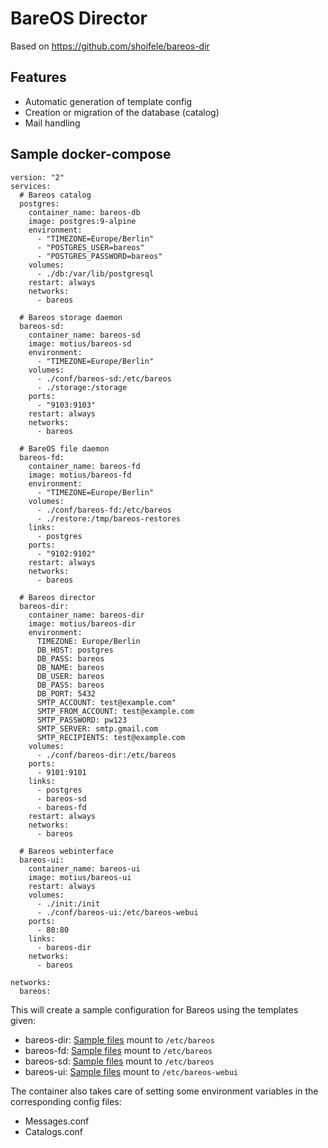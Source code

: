 # BareOS Director

Based on https://github.com/shoifele/bareos-dir
## Features
- Automatic generation of template config
- Creation or migration of the database (catalog)
- Mail handling

## Sample docker-compose

```
version: "2"
services:
  # Bareos catalog
  postgres:
    container_name: bareos-db
    image: postgres:9-alpine
    environment:
      - "TIMEZONE=Europe/Berlin"
      - "POSTGRES_USER=bareos"
      - "POSTGRES_PASSWORD=bareos"
    volumes:
      - ./db:/var/lib/postgresql
    restart: always
    networks:
      - bareos

  # Bareos storage daemon
  bareos-sd:
    container_name: bareos-sd
    image: motius/bareos-sd
    environment:
      - "TIMEZONE=Europe/Berlin"
    volumes:
      - ./conf/bareos-sd:/etc/bareos
      - ./storage:/storage
    ports:
      - "9103:9103"
    restart: always
    networks:
      - bareos

  # BareOS file daemon
  bareos-fd:
    container_name: bareos-fd
    image: motius/bareos-fd
    environment:
      - "TIMEZONE=Europe/Berlin"
    volumes:
      - ./conf/bareos-fd:/etc/bareos
      - ./restore:/tmp/bareos-restores
    links:
      - postgres
    ports:
      - "9102:9102"
    restart: always
    networks:
      - bareos

  # Bareos director
  bareos-dir:
    container_name: bareos-dir
    image: motius/bareos-dir
    environment:
      TIMEZONE: Europe/Berlin
      DB_HOST: postgres
      DB_PASS: bareos
      DB_NAME: bareos
      DB_USER: bareos
      DB_PASS: bareos
      DB_PORT: 5432
      SMTP_ACCOUNT: test@example.com"
      SMTP_FROM_ACCOUNT: test@example.com
      SMTP_PASSWORD: pw123
      SMTP_SERVER: smtp.gmail.com
      SMTP_RECIPIENTS: test@example.com
    volumes:
      - ./conf/bareos-dir:/etc/bareos
    ports:
      - 9101:9101
    links:
      - postgres
      - bareos-sd
      - bareos-fd
    restart: always
    networks:
      - bareos

  # Bareos webinterface
  bareos-ui:
    container_name: bareos-ui
    image: motius/bareos-ui
    restart: always
    volumes:
      - ./init:/init
      - ./conf/bareos-ui:/etc/bareos-webui
    ports:
      - 80:80
    links:
      - bareos-dir
    networks:
      - bareos

networks:
  bareos:
```

This will create a sample configuration for Bareos using the templates given:
- bareos-dir: [Sample files](https://github.com/motius/dockerfiles/tree/master/bareos-dir/rootfs/temp/conf) mount to `/etc/bareos`
- bareos-fd: [Sample files](https://github.com/motius/dockerfiles/tree/master/bareos-fd/rootfs/temp) mount to `/etc/bareos`
- bareos-sd: [Sample files](https://github.com/motius/dockerfiles/tree/master/bareos-sd/rootfs/temp) mount to `/etc/bareos`
- bareos-ui: [Sample files](https://github.com/motius/dockerfiles/tree/master/bareos-sd/rootfs/temp) mount to  `/etc/bareos-webui`

The container also takes care of setting some environment variables in the corresponding config files:
- Messages.conf
- Catalogs.conf